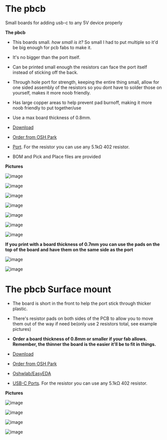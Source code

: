 # The pbcb  
Small boards for adding usb-c to any 5V device properly  

**The pbcb**  
- This boards small. *how small is it?* So small I had to put multiple so it'd be big enough for pcb fabs to make it.
- It's no bigger than the port itself.  
- Can be printed small enough the resistors can face the port itself instead of sticking off the back.  
- Through hole port for strength, keeping the entire thing small, allow for one sided assembly of the resistors so you dont have to solder those on yourself, makes it more noob friendly.  
- Has large copper areas to help prevent pad burnoff, making it more noob friendly to put together/use  
- Use a max board thickness of 0.8mm.  

- [Download](https://github.com/pbanj/pbcb/raw/main/The%20pbcb.zip)
- [Order from OSH Park](https://oshpark.com/shared_projects/PYuhZojf)
- [Port](https://www.lcsc.com/product-detail/_Yuandi-_C2689839.html). For the resistor you can use any 5.1kΩ 402 resistor.  
- BOM and Pick and Place files are provided

**Pictures**  

![image](https://user-images.githubusercontent.com/17306233/209746258-dd871e38-ea41-4686-921a-d8244c51a784.png)  

![image](https://user-images.githubusercontent.com/17306233/209746280-dcc10f51-d538-4278-9b00-c73977e16f99.png)  

![image](https://user-images.githubusercontent.com/17306233/209746333-20680ab2-a0f7-4b41-a429-5c6889f7d9a3.png)  

![image](https://user-images.githubusercontent.com/17306233/209746411-788748cb-10f4-4603-999a-671b310a3e58.png)  

![image](https://user-images.githubusercontent.com/17306233/209746925-fe171a86-baf8-432d-a3cb-d0760670cd1e.png)  

![image](https://user-images.githubusercontent.com/17306233/209746966-a2d2273d-f54d-4f66-bf89-fa793125b845.png)  

![image](https://user-images.githubusercontent.com/17306233/209747013-2a6181eb-3755-441a-8f9c-e7337cdb1de0.png)  

**If you print with a board thickness of 0.7mm you can use the pads on the top of the board and have them on the same side as the port**   

![image](https://user-images.githubusercontent.com/17306233/209750837-680fe8ae-5b7b-4f0e-8a04-4e5082d35264.png)  

![image](https://user-images.githubusercontent.com/17306233/209750861-307ad4c8-f484-4c41-9fb5-67a7ca2e0a1d.png)







# The pbcb Surface mount  
- The board is short in the front to help the port stick through thicker plastic.
- There's resistor pads on both sides of the PCB to allow you to move them out of the way if need be(only use 2 resistors total, see example pictures)  

- **Order a board thickness of 0.8mm or smaller if your fab allows. Remember, the thinner the board is the easier it'll be to fit in things.**  
- [Download](https://github.com/pbanj/pbcb/raw/main/The%20pbcb%20Surface%20Mount%20Ver.zip)  
- [Order from OSH Park](https://oshpark.com/shared_projects/IqXttbLq)  
- [Oshwlab/EasyEDA](https://oshwlab.com/pbanj/usbc-all-the-things)  
- [USB-C Ports](https://a.aliexpress.com/_mrkukGI). For the resistor you can use any 5.1kΩ 402 resistor.   

**Pictures**  

![image](https://user-images.githubusercontent.com/17306233/209408559-34973114-5b14-4a06-a46f-8324a5f89451.png)  

![image](https://user-images.githubusercontent.com/17306233/209408449-67fb0d59-3934-473e-ab88-763083dc7f34.png)  

![image](https://user-images.githubusercontent.com/17306233/209297996-01a18d60-047c-490a-b9e7-fd4dde0d301e.png)  

![image](https://user-images.githubusercontent.com/17306233/209408002-1a4238ae-6cd0-4c46-93dc-03be46f73707.png)  
